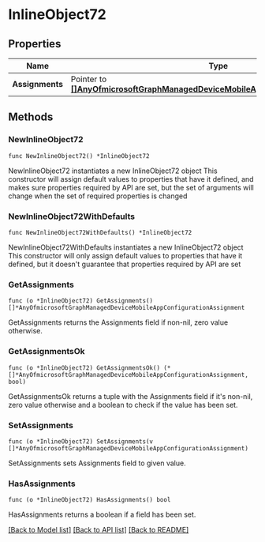 # InlineObject72

## Properties

Name | Type | Description | Notes
------------ | ------------- | ------------- | -------------
**Assignments** | Pointer to [**[]AnyOfmicrosoftGraphManagedDeviceMobileAppConfigurationAssignment**](AnyOfmicrosoftGraphManagedDeviceMobileAppConfigurationAssignment.md) |  | [optional] 

## Methods

### NewInlineObject72

`func NewInlineObject72() *InlineObject72`

NewInlineObject72 instantiates a new InlineObject72 object
This constructor will assign default values to properties that have it defined,
and makes sure properties required by API are set, but the set of arguments
will change when the set of required properties is changed

### NewInlineObject72WithDefaults

`func NewInlineObject72WithDefaults() *InlineObject72`

NewInlineObject72WithDefaults instantiates a new InlineObject72 object
This constructor will only assign default values to properties that have it defined,
but it doesn't guarantee that properties required by API are set

### GetAssignments

`func (o *InlineObject72) GetAssignments() []*AnyOfmicrosoftGraphManagedDeviceMobileAppConfigurationAssignment`

GetAssignments returns the Assignments field if non-nil, zero value otherwise.

### GetAssignmentsOk

`func (o *InlineObject72) GetAssignmentsOk() (*[]*AnyOfmicrosoftGraphManagedDeviceMobileAppConfigurationAssignment, bool)`

GetAssignmentsOk returns a tuple with the Assignments field if it's non-nil, zero value otherwise
and a boolean to check if the value has been set.

### SetAssignments

`func (o *InlineObject72) SetAssignments(v []*AnyOfmicrosoftGraphManagedDeviceMobileAppConfigurationAssignment)`

SetAssignments sets Assignments field to given value.

### HasAssignments

`func (o *InlineObject72) HasAssignments() bool`

HasAssignments returns a boolean if a field has been set.


[[Back to Model list]](../README.md#documentation-for-models) [[Back to API list]](../README.md#documentation-for-api-endpoints) [[Back to README]](../README.md)


